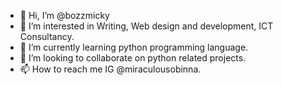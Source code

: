 - 👋 Hi, I’m @bozzmicky
- 👀 I’m interested in Writing, Web design and development, ICT Consultancy.
- 🌱 I’m currently learning python programming language. 
- 💞️ I’m looking to collaborate on python related projects. 
- 📫 How to reach me IG @miraculousobinna. 

<!---
bozzmicky/bozzmicky is a ✨ special ✨ repository because its `README.md` (this file) appears on your GitHub profile.
You can click the Preview link to take a look at your changes.
--->
